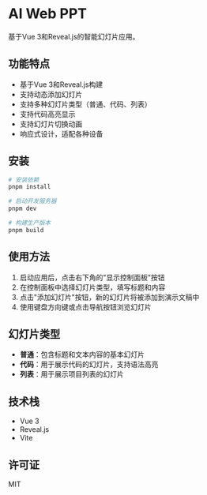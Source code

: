 # AI Web PPT

基于Vue 3和Reveal.js的智能幻灯片应用。

## 功能特点

- 基于Vue 3和Reveal.js构建
- 支持动态添加幻灯片
- 支持多种幻灯片类型（普通、代码、列表）
- 支持代码高亮显示
- 支持幻灯片切换动画
- 响应式设计，适配各种设备

## 安装

```bash
# 安装依赖
pnpm install

# 启动开发服务器
pnpm dev

# 构建生产版本
pnpm build
```

## 使用方法

1. 启动应用后，点击右下角的"显示控制面板"按钮
2. 在控制面板中选择幻灯片类型，填写标题和内容
3. 点击"添加幻灯片"按钮，新的幻灯片将被添加到演示文稿中
4. 使用键盘方向键或点击导航按钮浏览幻灯片

## 幻灯片类型

- **普通**：包含标题和文本内容的基本幻灯片
- **代码**：用于展示代码的幻灯片，支持语法高亮
- **列表**：用于展示项目列表的幻灯片

## 技术栈

- Vue 3
- Reveal.js
- Vite

## 许可证

MIT
